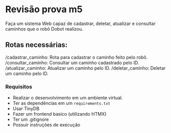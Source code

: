 # Revisão prova m5

Faça um sistema Web capaz de cadastrar, deletar, atualizar e consultar caminhos que o robô Dobot realizou.

## Rotas necessárias:

/cadastrar_caminho: Rota para cadastrar o caminho feito pelo robô.
/consultar_caminho: Consultar um caminho cadastrado pelo ID.
/atualizar_caminho: Atualizar um caminho pelo ID.
/deletar_caminho: Deletar um caminho pelo ID.

### Requisitos

- Realizar o desenvolvimento em um ambiente virtual.
- Ter as dependências em um `requirements.txt`
- Usar TinyDB
- Fazer um frontend basico (utilizando HTMX)
- Ter um .gitignore
- Possuir instruções de execução


